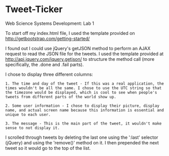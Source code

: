 # Tweet-Ticker
Web Science Systems Development: Lab 1

To start off my index.html file, I used the template provided on http://getbootstrap.com/getting-started/

I found out I could use jQuery's getJSON method to perform an AJAX request to read the JSON file for the tweets. I used the template provided at http://api.jquery.com/jquery.getjson/ to structure the method call (more specifically, the .done and .fail parts).

I chose to display three different columns:

	1. The time and day of the tweet - If this was a real application, the times wouldn't be all the same. I chose to use the UTC string so that the timezone would be displayed, which is cool to see when people's tweets from different parts of the world show up.

	2. Some user information - I chose to display their picture, display name, and actual screen name because this information is essential and unique to each user.

	3. The message - This is the main part of the tweet, it wouldn't make sense to not display it.

I scrolled through tweets by deleting the last one using the ':last' selector (jQuery) and using the 'remove()' method on it. I then prepended the next tweet so it would go to the top of the list.